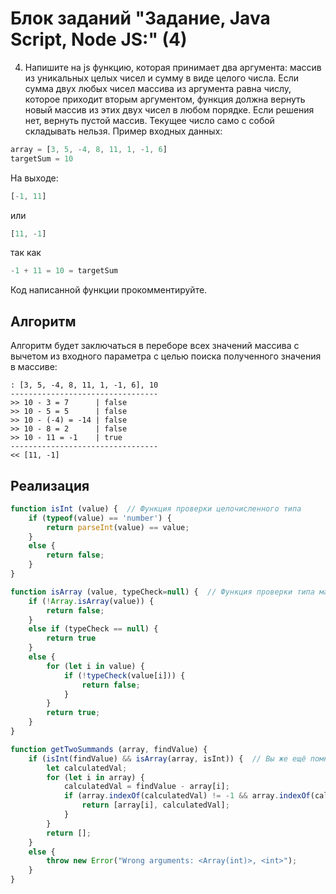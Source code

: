 # Блок заданий "Задание, Java Script, Node JS:" (4)
4. Напишите на js функцию, которая принимает два аргумента: массив из уникальных целых чисел и сумму в виде целого числа. 
Если сумма двух любых чисел массива из аргумента равна числу, которое приходит вторым аргументом, 
функция должна вернуть новый массив из этих двух чисел в любом порядке. 
Если решения нет, вернуть пустой массив. Текущее число само с собой складывать нельзя.
Пример входных данных:
```javascript
array = [3, 5, -4, 8, 11, 1, -1, 6]
targetSum = 10
```
На выходе:
```javascript
[-1, 11]
```
или 
```javascript
[11, -1]
```
так как
```javascript
-1 + 11 = 10 = targetSum
```
Код написанной функции прокомментируйте.
## Алгоритм
Алгоритм будет заключаться в переборе всех значений массива с вычетом из входного параметра с целью поиска полученного значения в массиве:
```
: [3, 5, -4, 8, 11, 1, -1, 6], 10
---------------------------------
>> 10 - 3 = 7      | false
>> 10 - 5 = 5      | false
>> 10 - (-4) = -14 | false
>> 10 - 8 = 2      | false
>> 10 - 11 = -1    | true
---------------------------------
<< [11, -1]
```
## Реализация
```javascript
function isInt (value) {  // Функция проверки целочисленного типа
	if (typeof(value) == 'number') {
		return parseInt(value) == value;
	}
	else {
		return false;
	}
}

function isArray (value, typeCheck=null) {  // Функция проверки типа массива
	if (!Array.isArray(value)) {
		return false;
	}
	else if (typeCheck == null) {
		return true
	}
	else {
		for (let i in value) {
			if (!typeCheck(value[i])) {
				return false;
			}
		}
		return true;
	}
}

function getTwoSummands (array, findValue) {
	if (isInt(findValue) && isArray(array, isInt)) {  // Вы же ещё помните, что javascript - язык с динамической, а не статической типизацией данных?
		let calculatedVal;
		for (let i in array) {
			calculatedVal = findValue - array[i];
			if (array.indexOf(calculatedVal) != -1 && array.indexOf(calculatedVal) != i) {  // Проверим есть ли значение в массиве и имеет ли данное значение рассматриваемый индекс.
				return [array[i], calculatedVal];
			}
		}
		return [];
	}
	else {
		throw new Error("Wrong arguments: <Array(int)>, <int>");
	}
}
```